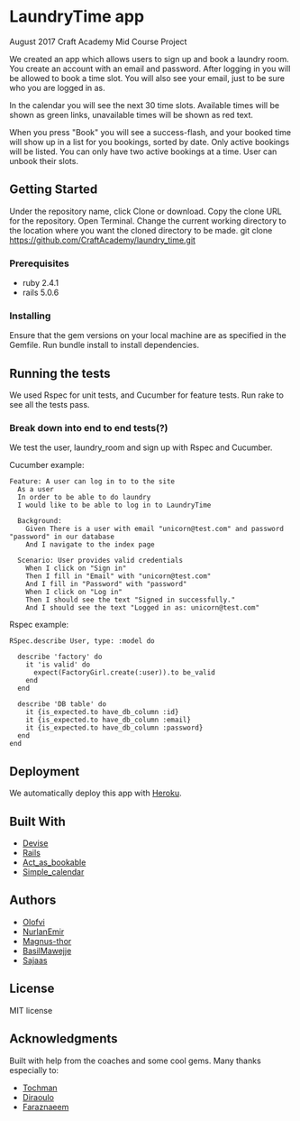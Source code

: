 # LaundryTime app
August 2017 Craft Academy Mid Course Project

We created an app which allows users to sign up and book a laundry room. You create an account with an email and password. After logging in you will be allowed to book a time slot. You will also see your email, just to be sure who you are logged in as.

In the calendar you will see the next 30 time slots. Available times will be shown as green links, unavailable times will be shown as red text.

When you press "Book" you will see a success-flash, and your booked time will show up in a list for you bookings, sorted by date. Only active bookings will be listed.
You can only have two active bookings at a time. User can unbook their slots.

## Getting Started

Under the repository name, click Clone or download.
Copy the clone URL for the repository.
Open Terminal.
Change the current working directory to the location where you want the cloned directory to be made.
git clone https://github.com/CraftAcademy/laundry_time.git

### Prerequisites

  * ruby 2.4.1
  * rails 5.0.6

### Installing

Ensure that the gem versions on your local machine are as specified in the Gemfile.
Run bundle install to install dependencies.

## Running the tests
We used Rspec for unit tests, and Cucumber for feature tests.
Run rake to see all the tests pass.

### Break down into end to end tests(?)

We test the user, laundry_room and sign up with Rspec and Cucumber.

Cucumber example:
```
Feature: A user can log in to to the site
  As a user
  In order to be able to do laundry
  I would like to be able to log in to LaundryTime

  Background:
    Given There is a user with email "unicorn@test.com" and password "password" in our database
    And I navigate to the index page

  Scenario: User provides valid credentials
    When I click on "Sign in"
    Then I fill in "Email" with "unicorn@test.com"
    And I fill in "Password" with "password"
    When I click on "Log in"
    Then I should see the text "Signed in successfully."
    And I should see the text "Logged in as: unicorn@test.com"
```
Rspec example:
```
RSpec.describe User, type: :model do

  describe 'factory' do
    it 'is valid' do
      expect(FactoryGirl.create(:user)).to be_valid
    end
  end

  describe 'DB table' do
    it {is_expected.to have_db_column :id}
    it {is_expected.to have_db_column :email}
    it {is_expected.to have_db_column :password}
  end
end
```

## Deployment

We automatically deploy this app with [Heroku](https://www.heroku.com/).

## Built With
* [Devise](https://github.com/plataformatec/devise)
* [Rails](https://github.com/rails/rails)
* [Act_as_bookable](https://github.com/tandusrl/acts_as_bookable)
* [Simple_calendar](https://github.com/excid3/simple_calendar)

## Authors
* [Olofvi](https://github.com/olofvi)
* [NurlanEmir](https://github.com/nurlanemir)
* [Magnus-thor](https://github.com/magnus-thor)
* [BasilMawejje](https://github.com/BasilMawejje)
* [Sajaas](https://github.com/Sajaas)

## License
MIT license

## Acknowledgments
Built with help from the coaches and some cool gems. Many thanks especially to:

* [Tochman](https://github.com/tochman)
* [Diraoulo](https://github.com/diraulo)
* [Faraznaeem](https://github.com/faraznaeem)
